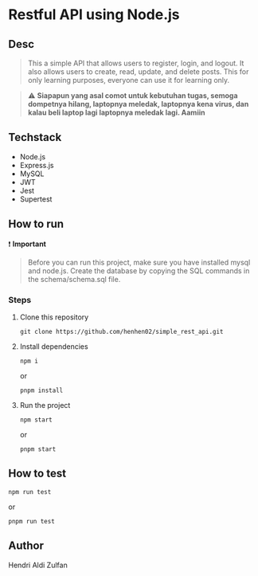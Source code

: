 # Restful API using Node.js

## Desc

> This a simple API that allows users to register, login, and logout. It also allows users to create, read, update, and delete posts. This for only learning purposes, everyone can use it for learning only.

> :warning: **Siapapun yang asal comot untuk kebutuhan tugas, semoga dompetnya hilang, laptopnya meledak, laptopnya kena virus, dan kalau beli laptop lagi laptopnya meledak lagi. Aamiin**

## Techstack

- Node.js
- Express.js
- MySQL
- JWT
- Jest
- Supertest

## How to run

:exclamation: **Important**

> Before you can run this project, make sure you have installed mysql and node.js. Create the database by copying the SQL commands in the schema/schema.sql file.

### Steps

1. Clone this repository
   ```
   git clone https://github.com/henhen02/simple_rest_api.git
   ```
2. Install dependencies
   ```
   npm i
   ```
   or
   ```
   pnpm install
   ```
3. Run the project
   ```
   npm start
   ```
   or
   ```
   pnpm start
   ```

## How to test

```
npm run test
```

or

```
pnpm run test
```

## Author

Hendri Aldi Zulfan
